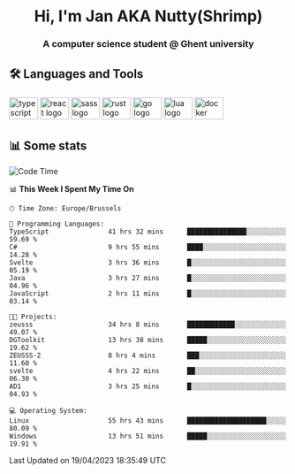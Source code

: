 <h1 align="center">Hi, I'm Jan AKA Nutty(Shrimp)</h1>
<h3 align="center">A computer science student @ Ghent university</h3>

<h2 align="left">🛠️ Languages and Tools</h2>

###

<div align="left">
  <img src="https://cdn.jsdelivr.net/gh/devicons/devicon/icons/typescript/typescript-original.svg" height="40" width="52" alt="typescript logo"  />
  <img src="https://cdn.jsdelivr.net/gh/devicons/devicon/icons/react/react-original.svg" height="40" width="52" alt="react logo"  />
  <img src="https://cdn.jsdelivr.net/gh/devicons/devicon/icons/sass/sass-original.svg" height="40" width="52" alt="sass logo"  />
  <img src="https://cdn.jsdelivr.net/gh/devicons/devicon/icons/rust/rust-plain.svg" height="40" width="52" alt="rust logo"  />
  <img src="https://cdn.jsdelivr.net/gh/devicons/devicon/icons/go/go-original.svg" height="40" width="52" alt="go logo"  />
  <img src="https://cdn.jsdelivr.net/gh/devicons/devicon/icons/lua/lua-original.svg" height="40" width="52" alt="lua logo"  />
  <img src="https://cdn.jsdelivr.net/gh/devicons/devicon/icons/docker/docker-original.svg" height="40" width="52" alt="docker logo"  />
</div>

<h2>📊 Some stats</h2>

<!--START_SECTION:waka-->
![Code Time](http://img.shields.io/badge/Code%20Time-3%2C050%20hrs%206%20mins-blue)

📊 **This Week I Spent My Time On** 

```text
🕑︎ Time Zone: Europe/Brussels

💬 Programming Languages: 
TypeScript               41 hrs 32 mins      ███████████████░░░░░░░░░░   59.69 % 
C#                       9 hrs 55 mins       ████░░░░░░░░░░░░░░░░░░░░░   14.28 % 
Svelte                   3 hrs 36 mins       █░░░░░░░░░░░░░░░░░░░░░░░░   05.19 % 
Java                     3 hrs 27 mins       █░░░░░░░░░░░░░░░░░░░░░░░░   04.96 % 
JavaScript               2 hrs 11 mins       █░░░░░░░░░░░░░░░░░░░░░░░░   03.14 % 

🐱‍💻 Projects: 
zeusss                   34 hrs 8 mins       ████████████░░░░░░░░░░░░░   49.07 % 
DGToolkit                13 hrs 38 mins      █████░░░░░░░░░░░░░░░░░░░░   19.62 % 
ZEUSSS-2                 8 hrs 4 mins        ███░░░░░░░░░░░░░░░░░░░░░░   11.60 % 
svelte                   4 hrs 22 mins       ██░░░░░░░░░░░░░░░░░░░░░░░   06.30 % 
AD1                      3 hrs 25 mins       █░░░░░░░░░░░░░░░░░░░░░░░░   04.93 % 

💻 Operating System: 
Linux                    55 hrs 43 mins      ████████████████████░░░░░   80.09 % 
Windows                  13 hrs 51 mins      █████░░░░░░░░░░░░░░░░░░░░   19.91 % 
```


 Last Updated on 19/04/2023 18:35:49 UTC
<!--END_SECTION:waka-->
